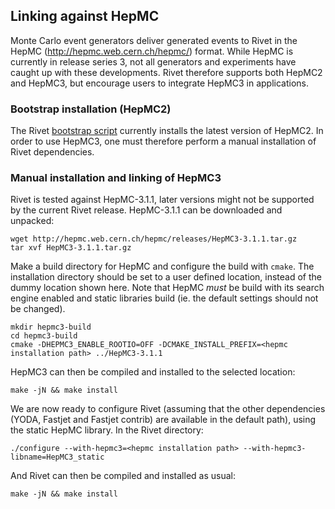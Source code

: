 ## Linking against HepMC

Monte Carlo event generators deliver generated events to Rivet in the HepMC (http://hepmc.web.cern.ch/hepmc/) format. While HepMC is currently in release series 3, not all generators and experiments have caught up with these developments. Rivet therefore supports both HepMC2 and HepMC3, but encourage users to integrate HepMC3 in applications.

### Bootstrap installation (HepMC2)

The Rivet [bootstrap script](installation.md) currently installs the latest version of HepMC2. In order to use HepMC3, one must therefore perform a manual installation of Rivet dependencies.

### Manual installation and linking of HepMC3

Rivet is tested against HepMC-3.1.1, later versions might not be supported by the current Rivet release. HepMC-3.1.1 can be downloaded and unpacked:

```
wget http://hepmc.web.cern.ch/hepmc/releases/HepMC3-3.1.1.tar.gz
tar xvf HepMC3-3.1.1.tar.gz
```
Make a build directory for HepMC and configure the build with `cmake`. The installation directory should be set to a user defined location, instead of the dummy location shown here. Note that HepMC *must* be build with its search engine enabled and static libraries build (ie. the default settings should not be changed).

```
mkdir hepmc3-build
cd hepmc3-build
cmake -DHEPMC3_ENABLE_ROOTIO=OFF -DCMAKE_INSTALL_PREFIX=<hepmc installation path> ../HepMC3-3.1.1

```
HepMC3 can then be compiled and installed to the selected location:

```
make -jN && make install
```
We are now ready to configure Rivet (assuming that the other dependencies (YODA, Fastjet and Fastjet contrib) are available in the default path), using the static HepMC library. In the Rivet directory:
```
./configure --with-hepmc3=<hepmc installation path> --with-hepmc3-libname=HepMC3_static
```
And Rivet can then be compiled and installed as usual:
```
make -jN && make install
```
